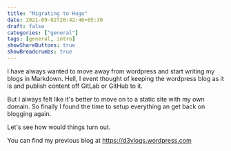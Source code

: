 ```yaml
---
title: "Migrating to Hugo"
date: 2021-09-02T20:42:46+05:30
draft: false
categories: ["general"]
tags: [general, intro]
showShareButtons: true
showBreadcrumbs: true
---
```


I have always wanted to move away from wordpress and start writing my blogs in Markdown.
Hell, I event thought of keeping the wordpress blog as it is and publish content off GitLab or GitHub to it.  

But I always felt like it's better to move on to a static site with my own domain.
So finally I found the time to setup everything an get back on blogging again.  

Let's see how would things turn out.  

You can find my previous blog at https://d3vlogs.wordpress.com



